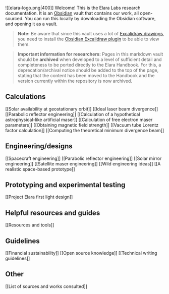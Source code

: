 ![[elara-logo.png|400]]
Welcome! This is the Elara Labs research documentation. It is an [Obsidian](https://obsidian.md) vault that contains our work, all open-sourced. You can run this locally by downloading the Obsidian software, and opening it as a vault.

> **Note:** Be aware that since this vault uses a lot of [Excalidraw drawings](https://excalidraw.com/), you need to install the [Obsidian Excalidraw plugin](https://github.com/zsviczian/obsidian-excalidraw-plugin/) to be able to view them.

> **Important information for researchers:** Pages in this markdown vault should be **archived** when developed to a level of sufficient detail and completeness to be ported directly to the Elara Handbook. For this, a deprecation/archival notice should be added to the top of the page, stating that the content has been moved to the Handbook and the version currently within the repository is now archived.

## Calculations

[[Solar availability at geostationary orbit]]
[[Ideal laser beam divergence]]
[[Parabolic reflector engineering]]
[[Calculation of a hypothetical astrophysical-like artificial maser]]
[[Calculation of free electron maser parameters]]
[[Obtaining magnetic field strength]]
[[Vacuum tube Lorentz factor calculation]]
[[Computing the theoretical minimum divergence beam]]

## Engineering/designs

[[Spacecraft engineering]]
[[Parabolic reflector engineering]]
[[Solar mirror engineering]]
[[Satellite maser engineering]]
[[Wild engineering ideas]]
[[A realistic space-based prototype]]

## Prototyping and experimental testing

[[Project Elara first light design]]

## Helpful resources and guides

[[Resources and tools]]

## Guidelines

[[Financial sustainability]]
[[Open source knowledge]]
[[Technical writing guidelines]]

## Other

[[List of sources and works consulted]]

